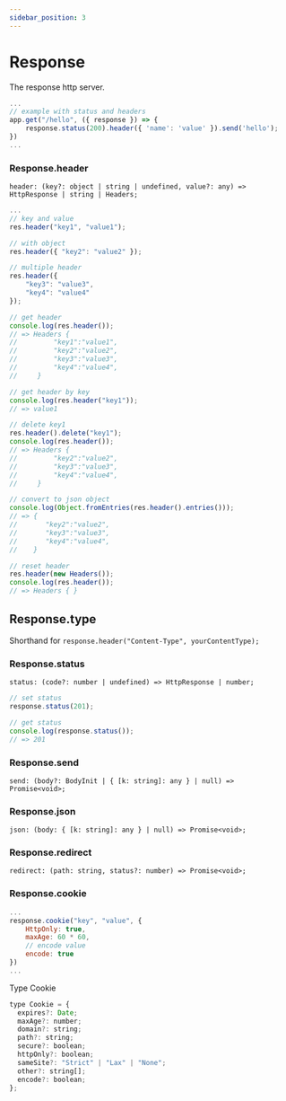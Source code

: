 ```yaml
---
sidebar_position: 3
---
```


# Response
The response http server.
```js
...
// example with status and headers
app.get("/hello", ({ response }) => {
    response.status(200).header({ 'name': 'value' }).send('hello');
})
...
```


### Response.header
`header: (key?: object | string | undefined, value?: any) => HttpResponse | string | Headers;`

```js
...
// key and value
res.header("key1", "value1");

// with object
res.header({ "key2": "value2" });

// multiple header
res.header({
    "key3": "value3",
    "key4": "value4"
});

// get header
console.log(res.header());
// => Headers {
//         "key1":"value1",
//         "key2":"value2",
//         "key3":"value3",
//         "key4":"value4",
//     }

// get header by key
console.log(res.header("key1"));
// => value1

// delete key1
res.header().delete("key1");
console.log(res.header());
// => Headers {
//         "key2":"value2",
//         "key3":"value3",
//         "key4":"value4",
//     }

// convert to json object
console.log(Object.fromEntries(res.header().entries()));
// => {
//       "key2":"value2",
//       "key3":"value3",
//       "key4":"value4",
//    }

// reset header
res.header(new Headers());
console.log(res.header());
// => Headers { }
```

## Response.type
Shorthand for `response.header("Content-Type", yourContentType);`

### Response.status
`status: (code?: number | undefined) => HttpResponse | number;`
```js
// set status
response.status(201);

// get status
console.log(response.status());
// => 201
```

### Response.send
`send: (body?: BodyInit | { [k: string]: any } | null) => Promise<void>;`

### Response.json
`json: (body: { [k: string]: any } | null) => Promise<void>;`

### Response.redirect
`redirect: (path: string, status?: number) => Promise<void>;`

### Response.cookie
```js
...
response.cookie("key", "value", {
    HttpOnly: true,
    maxAge: 60 * 60,
    // encode value
    encode: true
})
...
```
Type Cookie
```js
type Cookie = {
  expires?: Date;
  maxAge?: number;
  domain?: string;
  path?: string;
  secure?: boolean;
  httpOnly?: boolean;
  sameSite?: "Strict" | "Lax" | "None";
  other?: string[];
  encode?: boolean;
};
```